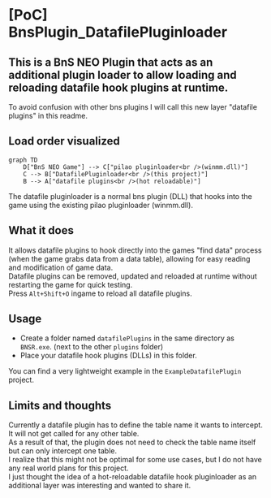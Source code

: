 # [PoC] BnsPlugin_DatafilePluginloader

## This is a BnS NEO Plugin that acts as an additional plugin loader to allow loading and reloading datafile hook plugins at runtime.

To avoid confusion with other bns plugins I will call this new layer "datafile plugins" in this readme.

## Load order visualized
```mermaid
graph TD
    D["BnS NEO Game"] --> C["pilao pluginloader<br />(winmm.dll)"]
    C --> B["DatafilePluginloader<br />(this project)"]
    B --> A["datafile plugins<br />(hot reloadable)"]
```

The datafile pluginloader is a normal bns plugin (DLL) that hooks into the game using the existing pilao pluginloader (winmm.dll).
## What it does
It allows datafile plugins to hook directly into the games "find data" process (when the game grabs data from a data table), allowing for easy reading and modification of game data.  
Datafile plugins can be removed, updated and reloaded at runtime without restarting the game for quick testing.  
Press `Alt+Shift+O` ingame to reload all datafile plugins.
## Usage
- Create a folder named `datafilePlugins` in the same directory as `BNSR.exe`. (next to the other `plugins` folder)
- Place your datafile hook plugins (DLLs) in this folder.

You can find a very lightweight example in the `ExampleDatafilePlugin` project.

## Limits and thoughts
Currently a datafile plugin has to define the table name it wants to intercept. It will not get called for any other table.  
As a result of that, the plugin does not need to check the table name itself but can only intercept one table.  
I realize that this might not be optimal for some use cases, but I do not have any real world plans for this project.  
I just thought the idea of a hot-reloadable datafile hook pluginloader as an additional layer was interesting and wanted to share it.